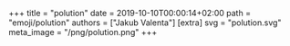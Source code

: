 +++
title = "polution"
date = 2019-10-10T00:00:14+02:00
path = "emoji/polution"
authors = ["Jakub Valenta"]
[extra]
svg = "polution.svg"
meta_image = "/png/polution.png"
+++
